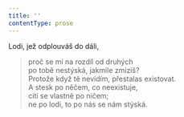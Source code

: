 ```yaml
---
title: ''
contentType: prose
---
```


Lodi, jež odplouváš do dáli,

> proč se mi na rozdíl od druhých  
> po tobě nestýská, jakmile zmizíš?  
> Protože když tě nevidím, přestalas existovat.  
> A stesk po něčem, co neexistuje,  
> cítí se vlastně po ničem;  
> ne po lodi, to po nás se nám stýská.
